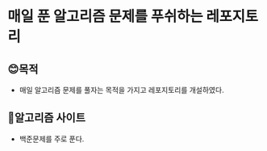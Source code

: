 # 매일 푼 알고리즘 문제를 푸쉬하는 레포지토리

## 😊목적

+ 매일 알고리즘 문제를 풀자는 목적을 가지고 레포지토리를 개설하였다.

## 🙌알고리즘 사이트

+ 백준문제를 주로 푼다.